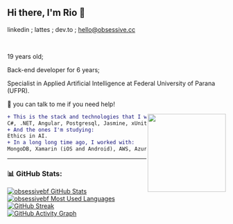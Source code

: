 ## Hi there, I'm Rio 👋
linkedin ; lattes ; dev.to ; hello@obsessive.cc


<br/>

19 years old;

Back-end developer for 6 years;

Specialist in Applied Artificial Intelligence at Federal University of Parana (UFPR).

💬 you can talk to me if you need help!

<img align="right" width="180" src="https://i.pinimg.com/originals/6c/90/28/6c90288d7e10d46d18895f17f420a92c.gif"/>

```diff
+ This is the stack and technologies that I work with:
C#, .NET, Angular, Postgresql, Jasmine, xUnit.
+ And the ones I'm studying:
Ethics in AI.
+ In a long long time ago, I worked with:
MongoDB, Xamarin (iOS and Android), AWS, Azure Database, SQLServer, MySQL.
```

---

### 📊 GitHub Stats:

[![obsessivebf GitHub Stats](https://github-readme-stats.vercel.app/api?username=obsessivebf&hide_title=true&theme=tokyonight&show_icons=true&hide_rank=true)](https://github.com/anuraghazra/github-readme-stats)  
[![obsessivebf Most Used Languages](https://github-readme-stats.vercel.app/api/top-langs/?username=obsessivebf&count_private=true&layout=compact&theme=tokyonight)](https://github.com/obsessivebf?tab=repositories)  
[![GitHub Streak](https://streak-stats.demolab.com?user=obsessivebf&theme=tokyonight&hide_border=true)](https://git.io/streak-stats)  
[![GitHub Activity Graph](https://github-readme-activity-graph.vercel.app/graph?username=obsessivebf&theme=tokyo-night)](https://github.com/ashutosh00710/github-readme-activity-graph)
